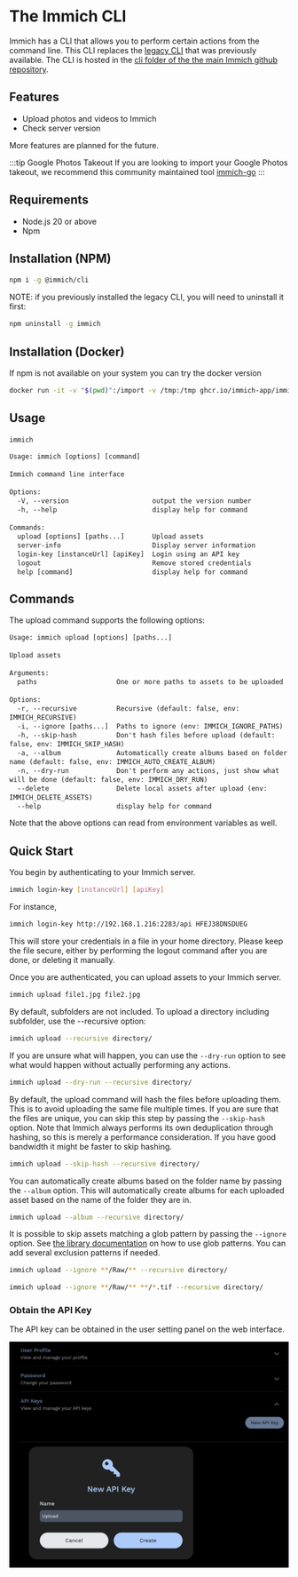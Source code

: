 # The Immich CLI

Immich has a CLI that allows you to perform certain actions from the command line. This CLI replaces the [legacy CLI](https://github.com/immich-app/CLI) that was previously available. The CLI is hosted in the [cli folder of the the main Immich github repository](https://github.com/immich-app/immich/tree/main/cli).

## Features

- Upload photos and videos to Immich
- Check server version

More features are planned for the future.

:::tip Google Photos Takeout
If you are looking to import your Google Photos takeout, we recommend this community maintained tool [immich-go](https://github.com/simulot/immich-go)
:::

## Requirements

- Node.js 20 or above
- Npm

## Installation (NPM)

```bash
npm i -g @immich/cli
```

NOTE: if you previously installed the legacy CLI, you will need to uninstall it first:

```bash
npm uninstall -g immich
```

## Installation (Docker)

If npm is not available on your system you can try the docker version

```bash
docker run -it -v "$(pwd)":/import -v /tmp:/tmp ghcr.io/immich-app/immich-cli:latest
```

## Usage

```
immich
```

```
Usage: immich [options] [command]

Immich command line interface

Options:
  -V, --version                     output the version number
  -h, --help                        display help for command

Commands:
  upload [options] [paths...]       Upload assets
  server-info                       Display server information
  login-key [instanceUrl] [apiKey]  Login using an API key
  logout                            Remove stored credentials
  help [command]                    display help for command
```

## Commands

The upload command supports the following options:

```
Usage: immich upload [options] [paths...]

Upload assets

Arguments:
  paths                    One or more paths to assets to be uploaded

Options:
  -r, --recursive          Recursive (default: false, env: IMMICH_RECURSIVE)
  -i, --ignore [paths...]  Paths to ignore (env: IMMICH_IGNORE_PATHS)
  -h, --skip-hash          Don't hash files before upload (default: false, env: IMMICH_SKIP_HASH)
  -a, --album              Automatically create albums based on folder name (default: false, env: IMMICH_AUTO_CREATE_ALBUM)
  -n, --dry-run            Don't perform any actions, just show what will be done (default: false, env: IMMICH_DRY_RUN)
  --delete                 Delete local assets after upload (env: IMMICH_DELETE_ASSETS)
  --help                   display help for command
```

Note that the above options can read from environment variables as well.

## Quick Start

You begin by authenticating to your Immich server.

```bash
immich login-key [instanceUrl] [apiKey]
```

For instance,

```bash
immich login-key http://192.168.1.216:2283/api HFEJ38DNSDUEG
```

This will store your credentials in a file in your home directory. Please keep the file secure, either by performing the logout command after you are done, or deleting it manually.

Once you are authenticated, you can upload assets to your Immich server.

```bash
immich upload file1.jpg file2.jpg
```

By default, subfolders are not included. To upload a directory including subfolder, use the --recursive option:

```bash
immich upload --recursive directory/
```

If you are unsure what will happen, you can use the `--dry-run` option to see what would happen without actually performing any actions.

```bash
immich upload --dry-run --recursive directory/
```

By default, the upload command will hash the files before uploading them. This is to avoid uploading the same file multiple times. If you are sure that the files are unique, you can skip this step by passing the `--skip-hash` option. Note that Immich always performs its own deduplication through hashing, so this is merely a performance consideration. If you have good bandwidth it might be faster to skip hashing.

```bash
immich upload --skip-hash --recursive directory/
```

You can automatically create albums based on the folder name by passing the `--album` option. This will automatically create albums for each uploaded asset based on the name of the folder they are in.

```bash
immich upload --album --recursive directory/
```

It is possible to skip assets matching a glob pattern by passing the `--ignore` option. See [the library documentation](docs/features/libraries.md) on how to use glob patterns. You can add several exclusion patterns if needed.

```bash
immich upload --ignore **/Raw/** --recursive directory/
```

```bash
immich upload --ignore **/Raw/** **/*.tif --recursive directory/
```

### Obtain the API Key

The API key can be obtained in the user setting panel on the web interface.

![Obtain Api Key](./img/obtain-api-key.png)
